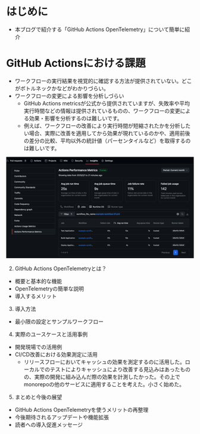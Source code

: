 # はじめに

- 本ブログで紹介する「GitHub Actions OpenTelemetry」について簡単に紹介

# GitHub Actionsにおける課題

- ワークフローの実行結果を視覚的に確認する方法が提供されていない。どこがボトルネックかなどがわかりづらい。
- ワークフローの変更による影響を分析しづらい
  - GitHub Actions metricsが公式から提供されていますが、失敗率や平均実行時間などの情報は提供されているものの、ワークフローの変更による効果・影響を分析するのは難しいです。
  - 例えば、ワークフローの改善により実行時間が短縮されたかを分析したい場合、実際に改善を適用してから効果が現れているのかや、適用前後の差分の比較、平均以外の統計値（パーセンタイルなど）を取得するのは難しいです。

![alt text](image.png)

2. GitHub Actions OpenTelemetryとは？

- 概要と基本的な機能
- OpenTelemetryの簡単な説明
- 導入するメリット

3. 導入方法

- 最小限の設定とサンプルワークフロー

4. 実際のユースケースと活用事例

- 開発現場での活用例
- CI/CD改善における効果測定に活用
  - リリースフローにおいてキャッシュの効果を測定するのに活用した。ローカルでのテストによりキャッシュにより改善する見込みはあったものの、実際の開発に組み込んだ際の効果を計測したかった。その上でmonorepoの他のサービスに適用することを考えた。小さく始めた。

5. まとめと今後の展望

- GitHub Actions OpenTelemetryを使うメリットの再整理
- 今後期待されるアップデートや機能拡張
- 読者への導入促進メッセージ


